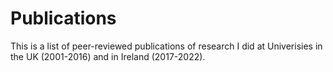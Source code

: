 # Publications
This is a list of peer-reviewed publications of research I did at Univerisies in the UK (2001-2016) and in Ireland (2017-2022).
